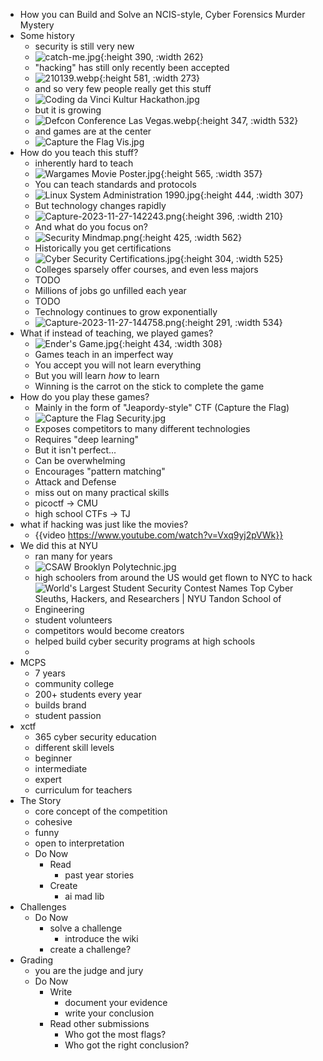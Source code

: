 - How you can Build and Solve an NCIS-style, Cyber Forensics Murder Mystery
- Some history
	- security is still very new
	- ![catch-me.jpg](../assets/catch-me_1701124297453_0.jpg){:height 390, :width 262}
	- "hacking" has still only recently been accepted
	- ![210139.webp](../assets/210139_1701124113889_0.webp){:height 581, :width 273}
	- and so very few people really get this stuff
	- ![Coding da Vinci Kultur Hackathon.jpg](../assets/Coding_da_Vinci_Kultur_Hackathon_1701124502794_0.jpg)
	- but it is growing
	- ![Defcon Conference Las Vegas.webp](../assets/Defcon_Conference_Las_Vegas_1701124452224_0.webp){:height 347, :width 532}
	- and games are at the center
	- ![Capture the Flag Vis.jpg](../assets/Capture_the_Flag_Vis_1701124540584_0.jpg)
- How do you teach this stuff?
	- inherently hard to teach
	- ![Wargames Movie Poster.jpg](../assets/Wargames_Movie_Poster_1701124230393_0.jpg){:height 565, :width 357}
	- You can teach standards and protocols
	- ![Linux System Administration 1990.jpg](../assets/Linux_System_Administration_1990_1701123862218_0.jpg){:height 444, :width 307}
	- But technology changes rapidly
	- ![Capture-2023-11-27-142243.png](../assets/Capture-2023-11-27-142243_1701123776509_0.png){:height 396, :width 210}
	- And what do you focus on?
	- ![Security Mindmap.png](../assets/Security_Mindmap_1701123966048_0.png){:height 425, :width 562}
	- Historically you get certifications
	- ![Cyber Security Certifications.jpg](../assets/Cyber_Security_Certifications_1701124943115_0.jpg){:height 304, :width 525}
	- Colleges sparsely offer courses, and even less majors
	- TODO
	- Millions of jobs go unfilled each year
	- TODO
	- Technology continues to grow exponentially
	- ![Capture-2023-11-27-144758.png](../assets/Capture-2023-11-27-144758_1701125287235_0.png){:height 291, :width 534}
- What if instead of teaching, we played games?
	- ![Ender's Game.jpg](../assets/Ender's_Game_1701125479858_0.jpg){:height 434, :width 308}
	- Games teach in an imperfect way
	- You accept you will not learn everything
	- But you will learn _how_ to learn
	- Winning is the carrot on the stick to complete the game
- How do you play these games?
	- Mainly in the form of "Jeapordy-style" CTF (Capture the Flag)
	- ![Capture the Flag Security.jpg](../assets/Capture_the_Flag_Security_1701125701575_0.jpg)
	- Exposes competitors to many different technologies
	- Requires "deep learning"
	- But it isn't perfect...
	- Can be overwhelming
	- Encourages "pattern matching"
	- Attack and Defense
	- miss out on many practical skills
	- picoctf -> CMU
	- high school CTFs -> TJ
- what if hacking was just like the movies?
	- {{video https://www.youtube.com/watch?v=Vxq9yj2pVWk}}
- We did this at NYU
	- ran many for years
	- ![CSAW Brooklyn Polytechnic.jpg](../assets/CSAW_Brooklyn_Polytechnic_1701124718490_0.jpg)
	- high schoolers from around the US would get flown to NYC to hack
	- ![World's Largest Student Security Contest Names Top Cyber Sleuths, Hackers,  and Researchers | NYU Tandon School of Engineering](https://engineering.nyu.edu/sites/default/files/styles/cinema_large_default_1x/public/migrated/2015-11/pressrelease/CSAW-2015.jpg?h=7e756c91&itok=PtHSWiDS)
	- student volunteers
	- competitors would become creators
	- helped build cyber security programs at high schools
	-
- MCPS
	- 7 years
	- community college
	- 200+ students every year
	- builds brand
	- student passion
- xctf
	- 365 cyber security education
	- different skill levels
	- beginner
	- intermediate
	- expert
	- curriculum for teachers
- The Story
	- core concept of the competition
	- cohesive
	- funny
	- open to interpretation
	- Do Now
		- Read
			- past year stories
		- Create
			- ai mad lib
- Challenges
	- Do Now
		- solve a challenge
			- introduce the wiki
		- create a challenge?
- Grading
	- you are the judge and jury
	- Do Now
		- Write
			- document your evidence
			- write your conclusion
		- Read other submissions
			- Who got the most flags?
			- Who got the right conclusion?